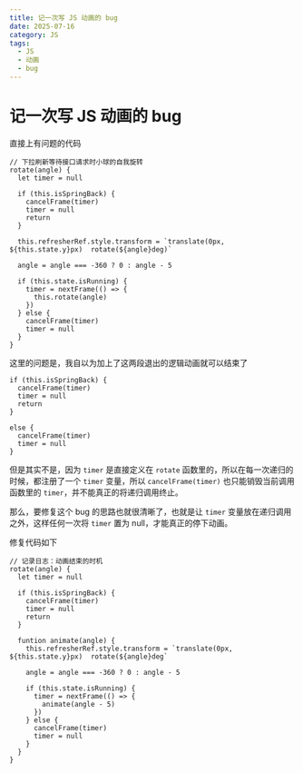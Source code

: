 ```yaml
---
title: 记一次写 JS 动画的 bug
date: 2025-07-16
category: JS
tags:
  - JS
  - 动画
  - bug
---
```


# 记一次写 JS 动画的 bug

直接上有问题的代码

```JS
// 下拉刷新等待接口请求时小球的自我旋转
rotate(angle) {
  let timer = null

  if (this.isSpringBack) {
    cancelFrame(timer)
    timer = null
    return
  }

  this.refresherRef.style.transform = `translate(0px, ${this.state.y}px)  rotate(${angle}deg)`

  angle = angle === -360 ? 0 : angle - 5

  if (this.state.isRunning) {
    timer = nextFrame(() => {
      this.rotate(angle)
    })
  } else {
    cancelFrame(timer)
    timer = null
  }
}
```

这里的问题是，我自以为加上了这两段退出的逻辑动画就可以结束了

```JS
if (this.isSpringBack) {
  cancelFrame(timer)
  timer = null
  return
}
```

```JS
else {
  cancelFrame(timer)
  timer = null
}
```

但是其实不是，因为 `timer` 是直接定义在 `rotate` 函数里的，所以在每一次递归的时候，都注册了一个 `timer` 变量，所以 `cancelFrame(timer)` 也只能销毁当前调用函数里的 `timer`，并不能真正的将递归调用终止。

那么，要修复这个 bug 的思路也就很清晰了，也就是让 `timer` 变量放在递归调用之外，这样任何一次将 `timer` 置为 null，才能真正的停下动画。

修复代码如下

```JS
// 记录日志：动画结束的时机
rotate(angle) {
  let timer = null

  if (this.isSpringBack) {
    cancelFrame(timer)
    timer = null
    return
  }

  funtion animate(angle) {
    this.refresherRef.style.transform = `translate(0px, ${this.state.y}px)  rotate(${angle}deg`

    angle = angle === -360 ? 0 : angle - 5

    if (this.state.isRunning) {
      timer = nextFrame(() => {
        animate(angle - 5)
      })
    } else {
      cancelFrame(timer)
      timer = null
    }
  }
}
```
